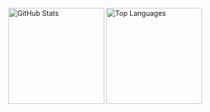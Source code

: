 
<br/>
  <a href="https://github.com/anuraghazra/github-readme-stats"><img alt="GitHub Stats" src="https://github-readme-stats.vercel.app/api/?username=podchez&show_icons=true&count_private=true&theme=react&hide_border=true" height="192px"/></a>
  <a href="https://github.com/anuraghazra/github-readme-stats"><img alt="Top Languages" src="https://github-readme-stats.vercel.app/api/top-langs/?username=podchez&langs_count=8&layout=compact&theme=react&hide_border=true&hide=Jupyter%20Notebook" height="192px"/></a>
<br/>
